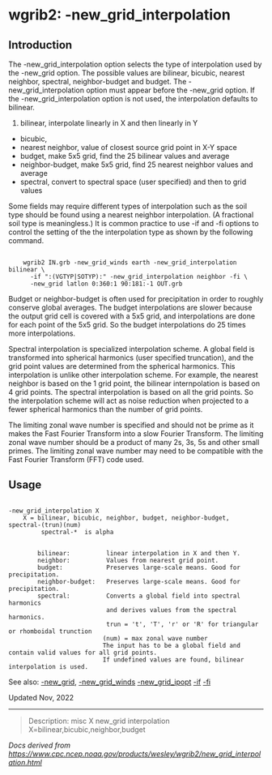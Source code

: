 # wgrib2: -new_grid_interpolation

## Introduction

The -new_grid_interpolation option selects the type of
interpolation used by the -new_grid option.
The possible values are bilinear, bicubic, nearest neighbor, spectral, neighbor-budget and
budget. The -new_grid_interpolation option must appear before the
-new_grid option. If the -new_grid_interpolation
option is not used, the interpolation defaults to bilinear.

1. bilinear, interpolate linearly in X and then linearly in Y

- bicubic,
- nearest neighbor, value of closest source grid point in X-Y space
- budget, make 5x5 grid, find the 25 bilinear values and average
- neighbor-budget, make 5x5 grid, find 25 nearest neighbor values and average
- spectral, convert to spectral space (user specified) and then to grid values

Some fields may require different types of interpolation such as the soil type should
be found using a nearest neighbor interpolation. (A fractional soil type is meaningless.)
It is common practice to use -if and -fi options
to control the setting of the the interpolation type as shown by the following command.

```

    wgrib2 IN.grb -new_grid_winds earth -new_grid_interpolation bilinear \
      -if ":(VGTYP|SOTYP):" -new_grid_interpolation neighbor -fi \
      -new_grid latlon 0:360:1 90:181:-1 OUT.grb

```

Budget or neighbor-budget is often used for precipitation in order to
roughly conserve global averages. The budget interpolations are slower
because the output grid cell is covered with a 5x5 grid, and interpolations
are done for each point of the 5x5 grid. So the budget interpolations do
25 times more interpolations.

Spectral interpolation is specialized interpolation scheme. A global field
is transformed into spherical harmonics (user specified truncation), and
the grid point values are determined from the spherical harmonics. This
interpolation is unlike other interpolation scheme. For example, the
nearest neighbor is based on the 1 grid point, the bilinear internpolation
is based on 4 grid points. The spectral interpolation is based on all
the grid points. So the interpolation scheme will act as noise reduction
when projected to a fewer spherical harmonics than the number of grid points.

The limiting zonal wave number is specified and should not be prime as it makes
the Fast Fourier Transform into a slow
Fourier Transform. The limiting zonal wave number should be a product
of many 2s, 3s, 5s and other small primes. The limiting zonal wave number
may need to be compatible with the Fast Fourier Transform (FFT) code used.

## Usage

```

-new_grid_interpolation X
    X = bilinear, bicubic, neighbor, budget, neighbor-budget, spectral-(trun)(num)
         spectral-*  is alpha


        bilinear:          linear interpolation in X and then Y.
        neighbor:          Values from nearest grid point.
        budget:            Preserves large-scale means. Good for precipitation.
        neighbor-budget:   Preserves large-scale means. Good for precipitation.
        spectral:          Converts a global field into spectral harmonics
                           and derives values from the spectral harmonics.
                           trun = 't', 'T', 'r' or 'R' for triangular or rhomboidal trunction
                          (num) = max zonal wave number
                          The input has to be a global field and contain valid values for all grid points.
                          If undefined values are found, bilinear interpolation is used.

```

See also: [-new_grid](./new_grid.html),
[-new_grid_winds](./new_grid_winds.html)
[-new_grid_ipopt](./new_grid_ipopt.html)
[-if](./if.html)
[-fi](./fi.html)

Updated Nov, 2022

---

> Description: misc X new_grid interpolation X=bilinear,bicubic,neighbor,budget

_Docs derived from <https://www.cpc.ncep.noaa.gov/products/wesley/wgrib2/new_grid_interpolation.html>_
